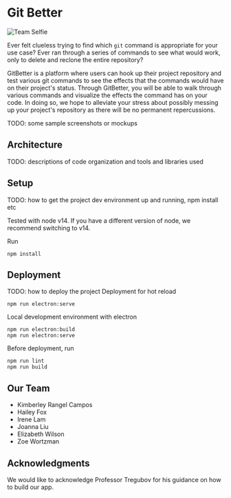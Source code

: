 # Git Better

![Team Selfie](https://i.imgur.com/HZ7Heww.jpg)

Ever felt clueless trying to find which `git` command is appropriate for your use case? Ever ran through a series of commands to see what would work, only to delete and reclone the entire repository?

GitBetter is a platform where users can hook up their project repository and test various git commands to see the effects that the commands would have on their project's status. Through GitBetter, you will be able to walk through various commands and visualize the effects the command has on your code. In doing so, we hope to alleviate your stress about possibly messing up your project's repository as there will be no permanent repercussions.

TODO: some sample screenshots or mockups

## Architecture

TODO: descriptions of code organization and tools and libraries used

## Setup

TODO: how to get the project dev environment up and running, npm install etc

Tested with node v14. If you have a different version of node, we recommend switching to v14.

Run

```
npm install
```

## Deployment

TODO: how to deploy the project
Deployment for hot reload

```
npm run electron:serve
```

Local development environment with electron

```
npm run electron:build
npm run electron:serve
```

Before deployment, run

```
npm run lint
npm run build
```

## Our Team

- Kimberley Rangel Campos
- Hailey Fox
- Irene Lam
- Joanna Liu
- Elizabeth Wilson
- Zoe Wortzman

## Acknowledgments

We would like to acknowledge Professor Tregubov for his guidance on how to build our app.
